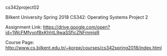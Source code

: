 cs342project02

Bilkent University Spring 2018 CS342: Operating Systems Project 2

Assignment Link: https://drive.google.com/open?id=1WcFMfyyofBxKhhtL9waSSficZNFmmjsR

Course Page: http://www.cs.bilkent.edu.tr/~korpe/courses/cs342spring2018/index.html
